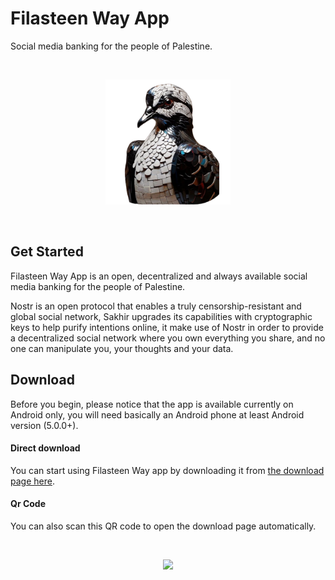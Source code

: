 ﻿# Filasteen Way App

Social media banking for the people of Palestine.

<br>

<p align="center">
<img src="./assets/icon_rounded.png" width="200" />
</p>

<br>

## Get Started


Filasteen Way App is an open, decentralized and always available social media banking for the people of Palestine.

Nostr is an open protocol that enables a truly censorship-resistant and global social network, Sakhir upgrades its capabilities with cryptographic keys to help purify intentions online, it make use of Nostr in order to provide a decentralized social network where you own everything you share, and no one can manipulate you, your thoughts and your data.

## Download

Before you begin, please notice that the app is available currently on Android only, you will need basically an Android phone at least Android version (5.0.0+).

#### Direct download

You can start using Filasteen Way app by downloading it from [the download page here](https://github.com/Filasteen-Engineering/Filasteen-Way/releases/tag/v0.8.4).

#### Qr Code

You can also scan this QR code to open the download page automatically.

<br>

<p align="center">
<img src="https://github.com/Sakhir-Projects/sakhir-app/assets/25140579/b5ad51b3-b859-4078-beba-f98b66d6c808" width="300" />
</p>
